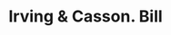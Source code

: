 ---
doi: 10.7916/D8RJ5WJ6
date_other: '1880'
date_other_textual: 1880-1889
form: printed ephemera
genre:
- Invoices
name:
- Irving & Casson
object_in_context_url: https://biggert.cul.columbia.edu/items/view/ave_biggert_00394
subject_hierarchical_geographic:
- Boston, Massachusetts, United States
subject_name:
- Irving & Casson
title: Irving & Casson. Bill
sort_title: Irving & Casson. Bill
call_number: ave_biggert_00394
coordinates:
- 42.35805555555556,-71.06361111111111
pid: ave_biggert_00394
identifiers: ave_biggert_00394
thumbnail: https://derivativo-2.library.columbia.edu/iiif/2/ldpd:344163/full/!256,256/0/native.jpg
permalink: /biggert/ave_biggert_00394/
layout: iiif-image-page
---